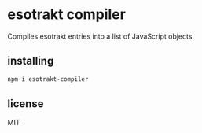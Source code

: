 # esotrakt compiler
Compiles esotrakt entries into a list of JavaScript objects.

## installing
```bash
npm i esotrakt-compiler
```

## license
MIT
